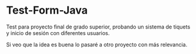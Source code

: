 # Test-Form-Java

Test para proyecto final de grado superior, probando un sistema de tiquets y inicio de sesión con diferentes usuarios.

Si veo que la idea es buena lo pasaré a otro proyecto con más relevancia.
